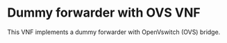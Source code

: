 # Dummy forwarder with OVS VNF

This VNF implements a dummy forwarder with OpenVswitch (OVS) bridge.

